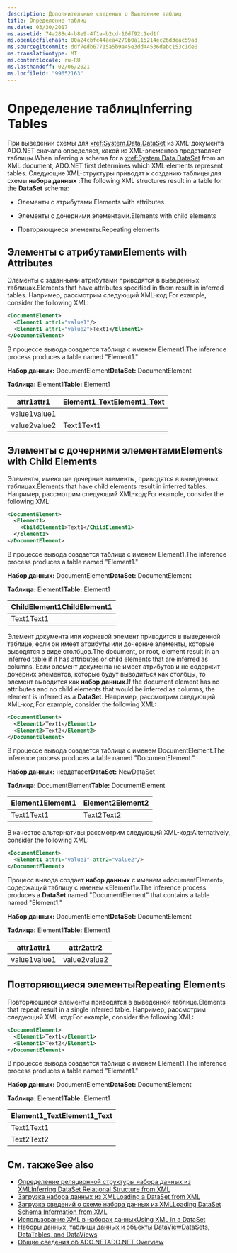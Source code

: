 ```yaml
---
description: Дополнительные сведения о Выведение таблиц
title: Определение таблиц
ms.date: 03/30/2017
ms.assetid: 74a288d4-b8e9-4f1a-b2cd-10df92c1ed1f
ms.openlocfilehash: 00a24cbfc44aea4279b0a115214ec26d3eac59ad
ms.sourcegitcommit: ddf7edb67715a5b9a45e3dd44536dabc153c1de0
ms.translationtype: MT
ms.contentlocale: ru-RU
ms.lasthandoff: 02/06/2021
ms.locfileid: "99652163"
---
```

# <a name="inferring-tables"></a><span data-ttu-id="1bb26-103">Определение таблиц</span><span class="sxs-lookup"><span data-stu-id="1bb26-103">Inferring Tables</span></span>

<span data-ttu-id="1bb26-104">При выведении схемы для <xref:System.Data.DataSet> из XML-документа ADO.NET сначала определяет, какой из XML-элементов представляет таблицы.</span><span class="sxs-lookup"><span data-stu-id="1bb26-104">When inferring a schema for a <xref:System.Data.DataSet> from an XML document, ADO.NET first determines which XML elements represent tables.</span></span> <span data-ttu-id="1bb26-105">Следующие XML-структуры приводят к созданию таблицы для схемы **набора данных** :</span><span class="sxs-lookup"><span data-stu-id="1bb26-105">The following XML structures result in a table for the **DataSet** schema:</span></span>  
  
- <span data-ttu-id="1bb26-106">Элементы с атрибутами.</span><span class="sxs-lookup"><span data-stu-id="1bb26-106">Elements with attributes</span></span>  
  
- <span data-ttu-id="1bb26-107">Элементы с дочерними элементами.</span><span class="sxs-lookup"><span data-stu-id="1bb26-107">Elements with child elements</span></span>  
  
- <span data-ttu-id="1bb26-108">Повторяющиеся элементы.</span><span class="sxs-lookup"><span data-stu-id="1bb26-108">Repeating elements</span></span>  
  
## <a name="elements-with-attributes"></a><span data-ttu-id="1bb26-109">Элементы с атрибутами</span><span class="sxs-lookup"><span data-stu-id="1bb26-109">Elements with Attributes</span></span>  

 <span data-ttu-id="1bb26-110">Элементы с заданными атрибутами приводятся в выведенных таблицах.</span><span class="sxs-lookup"><span data-stu-id="1bb26-110">Elements that have attributes specified in them result in inferred tables.</span></span> <span data-ttu-id="1bb26-111">Например, рассмотрим следующий XML-код:</span><span class="sxs-lookup"><span data-stu-id="1bb26-111">For example, consider the following XML:</span></span>  
  
```xml  
<DocumentElement>  
  <Element1 attr1="value1"/>  
  <Element1 attr1="value2">Text1</Element1>  
</DocumentElement>  
```  
  
 <span data-ttu-id="1bb26-112">В процессе вывода создается таблица с именем Element1.</span><span class="sxs-lookup"><span data-stu-id="1bb26-112">The inference process produces a table named "Element1."</span></span>  
  
 <span data-ttu-id="1bb26-113">**Набор данных:** DocumentElement</span><span class="sxs-lookup"><span data-stu-id="1bb26-113">**DataSet:** DocumentElement</span></span>  
  
 <span data-ttu-id="1bb26-114">**Таблица:** Element1</span><span class="sxs-lookup"><span data-stu-id="1bb26-114">**Table:** Element1</span></span>  
  
|<span data-ttu-id="1bb26-115">attr1</span><span class="sxs-lookup"><span data-stu-id="1bb26-115">attr1</span></span>|<span data-ttu-id="1bb26-116">Element1_Text</span><span class="sxs-lookup"><span data-stu-id="1bb26-116">Element1_Text</span></span>|  
|-----------|--------------------|  
|<span data-ttu-id="1bb26-117">value1</span><span class="sxs-lookup"><span data-stu-id="1bb26-117">value1</span></span>||  
|<span data-ttu-id="1bb26-118">value2</span><span class="sxs-lookup"><span data-stu-id="1bb26-118">value2</span></span>|<span data-ttu-id="1bb26-119">Text1</span><span class="sxs-lookup"><span data-stu-id="1bb26-119">Text1</span></span>|  
  
## <a name="elements-with-child-elements"></a><span data-ttu-id="1bb26-120">Элементы с дочерними элементами</span><span class="sxs-lookup"><span data-stu-id="1bb26-120">Elements with Child Elements</span></span>  

 <span data-ttu-id="1bb26-121">Элементы, имеющие дочерние элементы, приводятся в выведенных таблицах.</span><span class="sxs-lookup"><span data-stu-id="1bb26-121">Elements that have child elements result in inferred tables.</span></span> <span data-ttu-id="1bb26-122">Например, рассмотрим следующий XML-код:</span><span class="sxs-lookup"><span data-stu-id="1bb26-122">For example, consider the following XML:</span></span>  
  
```xml  
<DocumentElement>  
  <Element1>  
    <ChildElement1>Text1</ChildElement1>  
  </Element1>  
</DocumentElement>  
```  
  
 <span data-ttu-id="1bb26-123">В процессе вывода создается таблица с именем Element1.</span><span class="sxs-lookup"><span data-stu-id="1bb26-123">The inference process produces a table named "Element1."</span></span>  
  
 <span data-ttu-id="1bb26-124">**Набор данных:** DocumentElement</span><span class="sxs-lookup"><span data-stu-id="1bb26-124">**DataSet:** DocumentElement</span></span>  
  
 <span data-ttu-id="1bb26-125">**Таблица:** Element1</span><span class="sxs-lookup"><span data-stu-id="1bb26-125">**Table:** Element1</span></span>  
  
|<span data-ttu-id="1bb26-126">ChildElement1</span><span class="sxs-lookup"><span data-stu-id="1bb26-126">ChildElement1</span></span>|  
|-------------------|  
|<span data-ttu-id="1bb26-127">Text1</span><span class="sxs-lookup"><span data-stu-id="1bb26-127">Text1</span></span>|  
  
 <span data-ttu-id="1bb26-128">Элемент документа или корневой элемент приводится в выведенной таблице, если он имеет атрибуты или дочерние элементы, которые выводятся в виде столбцов.</span><span class="sxs-lookup"><span data-stu-id="1bb26-128">The document, or root, element result in an inferred table if it has attributes or child elements that are inferred as columns.</span></span> <span data-ttu-id="1bb26-129">Если элемент документа не имеет атрибутов и не содержит дочерних элементов, которые будут выводиться как столбцы, то элемент выводится как **набор данных**.</span><span class="sxs-lookup"><span data-stu-id="1bb26-129">If the document element has no attributes and no child elements that would be inferred as columns, the element is inferred as a **DataSet**.</span></span> <span data-ttu-id="1bb26-130">Например, рассмотрим следующий XML-код:</span><span class="sxs-lookup"><span data-stu-id="1bb26-130">For example, consider the following XML:</span></span>  
  
```xml  
<DocumentElement>  
  <Element1>Text1</Element1>  
  <Element2>Text2</Element2>  
</DocumentElement>  
```  
  
 <span data-ttu-id="1bb26-131">В процессе вывода создается таблица с именем DocumentElement.</span><span class="sxs-lookup"><span data-stu-id="1bb26-131">The inference process produces a table named "DocumentElement."</span></span>  
  
 <span data-ttu-id="1bb26-132">**Набор данных:** невдатасет</span><span class="sxs-lookup"><span data-stu-id="1bb26-132">**DataSet:** NewDataSet</span></span>  
  
 <span data-ttu-id="1bb26-133">**Таблица:** DocumentElement</span><span class="sxs-lookup"><span data-stu-id="1bb26-133">**Table:** DocumentElement</span></span>  
  
|<span data-ttu-id="1bb26-134">Element1</span><span class="sxs-lookup"><span data-stu-id="1bb26-134">Element1</span></span>|<span data-ttu-id="1bb26-135">Element2</span><span class="sxs-lookup"><span data-stu-id="1bb26-135">Element2</span></span>|  
|--------------|--------------|  
|<span data-ttu-id="1bb26-136">Text1</span><span class="sxs-lookup"><span data-stu-id="1bb26-136">Text1</span></span>|<span data-ttu-id="1bb26-137">Text2</span><span class="sxs-lookup"><span data-stu-id="1bb26-137">Text2</span></span>|  
  
 <span data-ttu-id="1bb26-138">В качестве альтернативы рассмотрим следующий XML-код:</span><span class="sxs-lookup"><span data-stu-id="1bb26-138">Alternatively, consider the following XML:</span></span>  
  
```xml  
<DocumentElement>  
  <Element1 attr1="value1" attr2="value2"/>  
</DocumentElement>  
```  
  
 <span data-ttu-id="1bb26-139">Процесс вывода создает **набор данных** с именем «documentElement», содержащий таблицу с именем «Element1».</span><span class="sxs-lookup"><span data-stu-id="1bb26-139">The inference process produces a **DataSet** named "DocumentElement" that contains a table named "Element1."</span></span>  
  
 <span data-ttu-id="1bb26-140">**Набор данных:** DocumentElement</span><span class="sxs-lookup"><span data-stu-id="1bb26-140">**DataSet:** DocumentElement</span></span>  
  
 <span data-ttu-id="1bb26-141">**Таблица:** Element1</span><span class="sxs-lookup"><span data-stu-id="1bb26-141">**Table:** Element1</span></span>  
  
|<span data-ttu-id="1bb26-142">attr1</span><span class="sxs-lookup"><span data-stu-id="1bb26-142">attr1</span></span>|<span data-ttu-id="1bb26-143">attr2</span><span class="sxs-lookup"><span data-stu-id="1bb26-143">attr2</span></span>|  
|-----------|-----------|  
|<span data-ttu-id="1bb26-144">value1</span><span class="sxs-lookup"><span data-stu-id="1bb26-144">value1</span></span>|<span data-ttu-id="1bb26-145">value2</span><span class="sxs-lookup"><span data-stu-id="1bb26-145">value2</span></span>|  
  
## <a name="repeating-elements"></a><span data-ttu-id="1bb26-146">Повторяющиеся элементы</span><span class="sxs-lookup"><span data-stu-id="1bb26-146">Repeating Elements</span></span>  

 <span data-ttu-id="1bb26-147">Повторяющиеся элементы приводятся в выведенной таблице.</span><span class="sxs-lookup"><span data-stu-id="1bb26-147">Elements that repeat result in a single inferred table.</span></span> <span data-ttu-id="1bb26-148">Например, рассмотрим следующий XML-код:</span><span class="sxs-lookup"><span data-stu-id="1bb26-148">For example, consider the following XML:</span></span>  
  
```xml  
<DocumentElement>  
  <Element1>Text1</Element1>  
  <Element1>Text2</Element1>  
</DocumentElement>  
```  
  
 <span data-ttu-id="1bb26-149">В процессе вывода создается таблица с именем Element1.</span><span class="sxs-lookup"><span data-stu-id="1bb26-149">The inference process produces a table named "Element1."</span></span>  
  
 <span data-ttu-id="1bb26-150">**Набор данных:** DocumentElement</span><span class="sxs-lookup"><span data-stu-id="1bb26-150">**DataSet:** DocumentElement</span></span>  
  
 <span data-ttu-id="1bb26-151">**Таблица:** Element1</span><span class="sxs-lookup"><span data-stu-id="1bb26-151">**Table:** Element1</span></span>  
  
|<span data-ttu-id="1bb26-152">Element1_Text</span><span class="sxs-lookup"><span data-stu-id="1bb26-152">Element1_Text</span></span>|  
|--------------------|  
|<span data-ttu-id="1bb26-153">Text1</span><span class="sxs-lookup"><span data-stu-id="1bb26-153">Text1</span></span>|  
|<span data-ttu-id="1bb26-154">Text2</span><span class="sxs-lookup"><span data-stu-id="1bb26-154">Text2</span></span>|  
  
## <a name="see-also"></a><span data-ttu-id="1bb26-155">См. также</span><span class="sxs-lookup"><span data-stu-id="1bb26-155">See also</span></span>

- [<span data-ttu-id="1bb26-156">Определение реляционной структуры набора данных из XML</span><span class="sxs-lookup"><span data-stu-id="1bb26-156">Inferring DataSet Relational Structure from XML</span></span>](inferring-dataset-relational-structure-from-xml.md)
- [<span data-ttu-id="1bb26-157">Загрузка набора данных из XML</span><span class="sxs-lookup"><span data-stu-id="1bb26-157">Loading a DataSet from XML</span></span>](loading-a-dataset-from-xml.md)
- [<span data-ttu-id="1bb26-158">Загрузка сведений о схеме набора данных из XML</span><span class="sxs-lookup"><span data-stu-id="1bb26-158">Loading DataSet Schema Information from XML</span></span>](loading-dataset-schema-information-from-xml.md)
- [<span data-ttu-id="1bb26-159">Использование XML в наборах данных</span><span class="sxs-lookup"><span data-stu-id="1bb26-159">Using XML in a DataSet</span></span>](using-xml-in-a-dataset.md)
- [<span data-ttu-id="1bb26-160">Наборы данных, таблицы данных и объекты DataView</span><span class="sxs-lookup"><span data-stu-id="1bb26-160">DataSets, DataTables, and DataViews</span></span>](index.md)
- [<span data-ttu-id="1bb26-161">Общие сведения об ADO.NET</span><span class="sxs-lookup"><span data-stu-id="1bb26-161">ADO.NET Overview</span></span>](../ado-net-overview.md)
